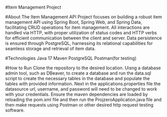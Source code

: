 #Item Management Project

#About
The Item Management API Project focuses on building a robust item management API using Spring Boot, Spring Web, and Spring Data, facilitating CRUD operations for item management. All interactions are handled via HTTP, with proper utilization of status codes and HTTP verbs for efficient communication between the client and server. Data persistence is ensured through PostgreSQL, harnessing its relational capabilities for seamless storage and retrieval of item data.

#Technologies
Java 17
Maven
PostgreSQL
Postman(for testing)

#How to Run
Clone the repository to the desired location. Uisng a database admin tool, such as DBeaver, to create a database and run the data.sql script to create the necessary tables in the database and populate the tables with provided information. Next in the applications.properties file the datasource url, username, and password will need to be changed to work with your credentials. Ensure the maven dependencies are loaded by reloading the pom.xml file and then run the ProjzeroApplication.java file and then make requests using Postman or other desired http request testing software.

